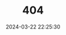 ---
title: 404
date: 2024-03-22 22:25:30
type: "404"
layout: "404"
description: "Oops～，我崩溃了！找不到你想要的页面 :("
---